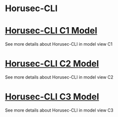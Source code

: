 # Horusec-CLI


# [Horusec-CLI C1 Model](/en/Horusec-CLI/c1/HOME)
  See more details about Horusec-CLI in model view C1

# [Horusec-CLI C2 Model](/en/Horusec-CLI/c2/HOME)
  See more details about Horusec-CLI in model view C2

# [Horusec-CLI C3 Model](/en/Horusec-CLI/c3/HOME)
  See more details about Horusec-CLI in model view C3